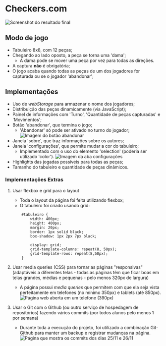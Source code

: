 # Checkers.com

![Screenshot do resultado final](img/screenshots/tela_inteira.png)

## Modo de jogo

* Tabuleiro 8x8, com 12 peças;
* Chegando ao lado oposto, a peça se torna uma 'dama';
    - A dama pode se mover uma peça por vez para todas as direções.
* A captura **não** é obrigatória;
* O jogo acaba quando todas as peças de um dos jogadores for capturada ou se o jogador 'abandonar';

## Implementações

* Uso de _webStorage_ para armazenar o nome dos jogadores;
* Distribuição das peças dinamicamente (via JavaScript);
* Painel de informações com 'Turno', 'Quantidade de peças capturadas' e 'Movimentos';
* Botão 'abandonar', que termina o jogo;
    - 'Abandonar' só pode ser ativado no turno do jogador;
    ![Imagem do botão abandonar](img/abandonar.png)
* Janela 'sobre', que traz informações sobre os autores;
* Janela 'configurações', que permite mudar a cor do tabuleiro;
    - Implementado com o uso do elemento 'selection' (poderia ser utilizado 'color').
    ![Imagem da aba configurações](img/screenshots/aba_config.png)
* Highlights das jogadas possíveis para todas as peças;
* Tamanho do tabuleiro e quantidade de peças dinâmicos.

### Implementações Extras

1. Usar flexbox e grid para o layout
    - Toda o layout da página foi feita utilizando flexbox;
    - O tabuleiro foi criado usando grid:
    ```
        #tabuleiro {
            width: 400px;
            height: 400px;
            margin: 20px;
            border: 1px solid black;
            box-shadow: 1px 2px 7px black;

            display: grid;
            grid-template-columns: repeat(8, 50px);
            grid-template-rows: repeat(8,50px);
        }
    ```

2. Usar media queries (CSS) para tornar as páginas "responsivas" (adaptáveis a diferentes telas - todas as páginas têm que ficar boas em telas grandes, médias e pequenas - pelo menos 320px de largura)
    - A página possui _media queries_ que permitem com que ela seja vista perfeitamente em telefones (no mínimo 350px) e tablets (até 850px).
    ![Página web aberta em um telefone (390px)](img/screenshots/tela_celular.png)

9. Usar o Git com o Github (ou outro serviço de hospedagem de repositórios) fazendo vários commits (por todos alunos pelo menos 1 por semana)
    - Durante toda a execução do projeto, foi utilizado a combinação Git-Github para manter um backup e registrar mudanças na página.
    ![Página que mostra os commits dos dias 25/11 e 26/11](img/screenshots/commits_git.png)